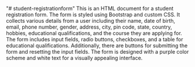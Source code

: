 "# student-registrationform" 
This is an HTML document for a student registration form. The form is styled using Bootstrap and custom CSS. It collects various details from a user including their name, date of birth, email, phone number, gender, address, city, pin code, state, country, hobbies, educational qualifications, and the course they are applying for. The form includes input fields, radio buttons, checkboxes, and a table for educational qualifications. Additionally, there are buttons for submitting the form and resetting the input fields. The form is designed with a purple color scheme and white text for a visually appealing interface.
